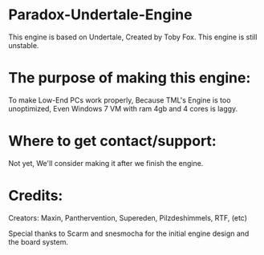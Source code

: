 # Paradox-Undertale-Engine

This engine is based on Undertale, Created by Toby Fox.
This engine is still unstable.

# The purpose of making this engine:

To make Low-End PCs work properly, Because TML's Engine is too unoptimized, Even Windows 7 VM with ram 4gb and 4 cores is laggy.

# Where to get contact/support:

Not yet, We'll consider making it after we finish the engine.

# Credits:

Creators:
Maxin, Panthervention, Supereden, Pilzdeshimmels, RTF, (etc)

Special thanks to Scarm and snesmocha for the initial engine design and the board system.

